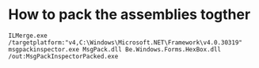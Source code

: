 # How to pack the assemblies togther

```
ILMerge.exe /targetplatform:"v4,C:\Windows\Microsoft.NET\Framework\v4.0.30319" msgpackinspector.exe MsgPack.dll Be.Windows.Forms.HexBox.dll /out:MsgPackInspectorPacked.exe
```

